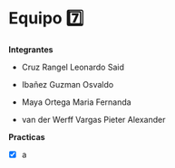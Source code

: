 # Equipo 7️⃣

**Integrantes**

- Cruz Rangel Leonardo Said

- Ibañez Guzman Osvaldo

- Maya Ortega Maria Fernanda

- van der Werff Vargas Pieter Alexander

**Practicas**

- [x] a

